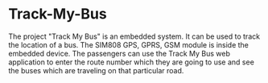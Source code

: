 # Track-My-Bus
The project "Track My Bus" is an embedded system. It can be used to track the location of a bus. The SIM808 GPS, GPRS, GSM module is inside the embedded device. The passengers can use the Track My Bus web application to enter the route number which they are going to use and see the buses which are traveling on that particular road.
